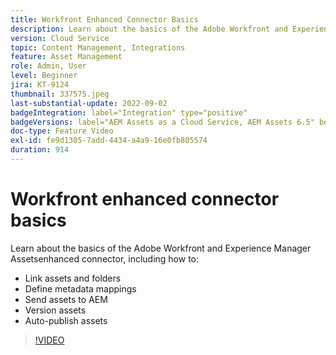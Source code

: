 ```yaml
---
title: Workfront Enhanced Connector Basics
description: Learn about the basics of the Adobe Workfront and Experience Manager Assets enhanced connector.
version: Cloud Service
topic: Content Management, Integrations
feature: Asset Management
role: Admin, User
level: Beginner
jira: KT-9124
thumbnail: 337575.jpeg
last-substantial-update: 2022-09-02
badgeIntegration: label="Integration" type="positive"
badgeVersions: label="AEM Assets as a Cloud Service, AEM Assets 6.5" before-title="false"
doc-type: Feature Video
exl-id: fe9d1305-7add-4434-a4a9-16e0fb805574
duration: 914
---
```

# Workfront enhanced connector basics

Learn about the basics of the Adobe Workfront and Experience Manager Assetsenhanced connector, including how to:

+ Link assets and folders
+ Define metadata mappings
+ Send assets to AEM
+ Version assets
+ Auto-publish assets

>[!VIDEO](https://video.tv.adobe.com/v/337575?quality=12&learn=on)
